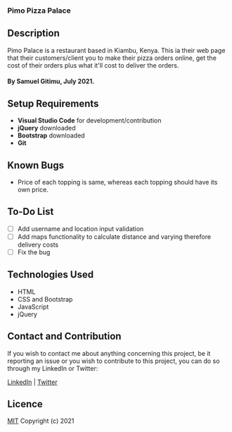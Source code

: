 ### Pimo Pizza Palace
## Description
Pimo Palace is a restaurant based in Kiambu, Kenya. This ia their web page that their customers/client you to make their pizza orders online, get the cost of their orders plus what it'll cost to deliver the orders.
#### By Samuel Gitimu, July 2021. 
## Setup Requirements
- **Visual Studio Code** for development/contribution
- **jQuery** downloaded
- **Bootstrap** downloaded
- **Git**
## Known Bugs
- Price of  each topping is same, whereas each topping should have its own price.
## To-Do List
 - [ ] Add username and location input validation
 - [ ] Add maps functionality to calculate distance and varying therefore delivery costs
 - [ ] Fix the bug

## Technologies Used
 - HTML
 - CSS and Bootstrap
 - JavaScript
 - jQuery
## Contact and Contribution
If you wish to contact me about anything concerning this project, be it reporting an issue or you wish to contribute to this project, you can do so through my LinkedIn or Twitter:

 [LinkedIn](https://linkedin.com) | [Twitter](https://twitter.com)
## Licence
[MIT](https://github.com/Samueelx/pimo-pizza-palace/blob/master/LICENCE)
Copyright   (c)     2021